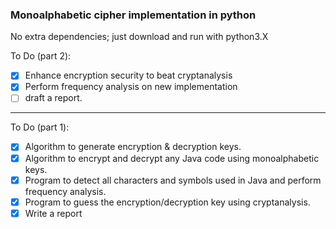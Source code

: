 ### Monoalphabetic cipher implementation in python
No extra dependencies; just download and run with python3.X

To Do (part 2):
- [x] Enhance encryption security to beat cryptanalysis
- [x] Perform frequency analysis on new implementation
- [ ] draft a report.
---
To Do (part 1):
- [x] Algorithm to generate encryption & decryption keys.
- [x] Algorithm to encrypt and decrypt any Java code using
    monoalphabetic keys. 
- [x] Program to detect all characters and symbols used in Java 
    and perform frequency analysis.
- [x] Program to guess the encryption/decryption key using 
    cryptanalysis.
- [x] Write a report
